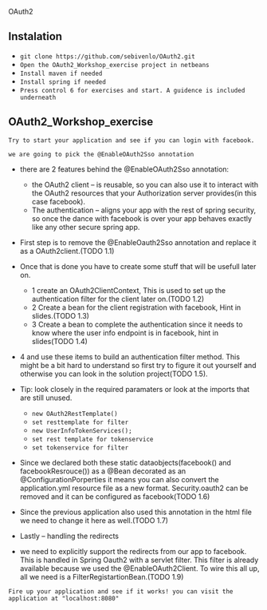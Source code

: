 OAuth2
## Instalation
- `git clone https://github.com/sebivenlo/OAuth2.git`
- `Open the OAuth2_Workshop_exercise project in netbeans`
- `Install maven if needed`
- `Install spring if needed`
- `Press control 6 for exercises and start. A guidence is included underneath`

## OAuth2_Workshop_exercise
``` 
Try to start your application and see if you can login with facebook.
``` 
``` 
we are going to pick the @EnableOAuth2Sso annotation
``` 
- there are 2 features behind the @EnableOAuth2Sso annotation:
	- the OAuth2 client – is reusable, so you can also use it to interact with the OAuth2 resources that your Authorization server provides(in this case facebook).
	- The authentication – aligns your app with the rest of spring security, so once the dance with facebook is over your app behaves exactly like any other secure spring app.
	
- First step is to remove the @EnableOauth2Sso annotation and replace it as a OAuth2client.(TODO 1.1)

- Once that is done you have to create some stuff that will be usefull later on.
	- 1 create an OAuth2ClientContext, This is used to set up the authentication filter for the client later on.(TODO 1.2)
	- 2 Create a bean for the client registration with facebook, Hint in slides.(TODO 1.3)
	- 3 Create a bean to complete the authentication since it needs to know where the user info endpoint is in facebook, hint in slides(TODO 1.4)
- 4 and use these items to build an authentication filter method. This might be a bit hard to understand so first try to figure it out yourself and otherwise you can look in the solution project(TODO 1.5).
- Tip: look closely in the required paramaters or look at the imports that are still unused.
	- `new OAuth2RestTemplate()`
	- `set resttemplate for filter`
	- `new UserInfoTokenServices();`
	- `set rest template for tokenservice`
	- `set tokenservice for filter`


- Since we declared both these static dataobjects(facebook() and facebookResrouce()) as a @Bean decorated as an @ConfigurationPorperties it means you can also convert the application.yml resource file as a new format. Security.oauth2 can be removed and it can be configured as facebook(TODO 1.6)

- Since the previous application also used this annotation in the html file we need to change it here as well.(TODO 1.7)

- Lastly – handling the redirects
- we need to explicitly support the redirects from our app to facebook. This is handled in Spring Oauth2 with a servlet filter. This filter is already available because we used the @EnableOAuth2Client. To wire this all up, all we need is a FilterRegistartionBean.(TODO 1.9)
``` 
Fire up your application and see if it works! you can visit the application at "localhost:8080"
``` 